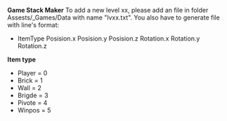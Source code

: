 ****Game Stack Maker****
To add a new level xx, please add an file in folder Assests/_Games/Data with name "lvxx.txt".
You also have to generate file with line's format:
  + ItemType Posision.x Posision.y Posision.z Rotation.x Rotation.y Rotation.z

**Item type**
  + Player = 0
  + Brick = 1
  + Wall = 2
  + Brigde = 3
  + Pivote = 4
  + Winpos = 5
